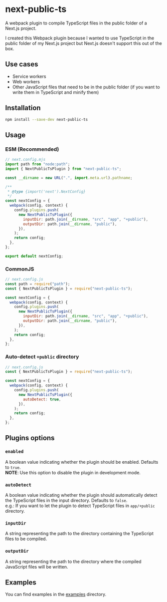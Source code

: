 # next-public-ts

A webpack plugin to compile TypeScript files in the public folder of a Next.js project.

I created this Webpack plugin because I wanted to use TypeScript in the public folder of my Next.js project but Next.js doesn't support this out of the box.

## Use cases

- Service workers
- Web workers
- Other JavaScript files that need to be in the public folder (if you want to write them in TypeScript and minify them)

## Installation

```bash
npm install --save-dev next-public-ts
```

## Usage

### ESM (Recommended)

```js
// next.config.mjs
import path from "node:path";
import { NextPublicTsPlugin } from "next-public-ts";

const __dirname = new URL(".", import.meta.url).pathname;

/**
 * @type {import('next').NextConfig}
 */
const nextConfig = {
  webpack(config, context) {
    config.plugins.push(
      new NextPublicTsPlugin({
        inputDir: path.join(__dirname, "src", "app", "+public"),
        outputDir: path.join(__dirname, "public"),
      }),
    );
    return config;
  },
};

export default nextConfig;
```

### CommonJS

```js
// next.config.js
const path = require("path");
const { NextPublicTsPlugin } = require("next-public-ts");

const nextConfig = {
  webpack(config, context) {
    config.plugins.push(
      new NextPublicTsPlugin({
        inputDir: path.join(__dirname, "src", "app", "+public"),
        outputDir: path.join(__dirname, "public"),
      }),
    );
    return config;
  },
};
```

### Auto-detect `+public` directory

```js
// next.config.js
const { NextPublicTsPlugin } = require("next-public-ts");

const nextConfig = {
  webpack(config, context) {
    config.plugins.push(
      new NextPublicTsPlugin({
        autoDetect: true,
      }),
    );
    return config;
  },
};
```

## Plugins options

### `enabled`

A boolean value indicating whether the plugin should be enabled. Defaults to `true`.\
**NOTE**: Use this option to disable the plugin in development mode.

### `autoDetect`

A boolean value indicating whether the plugin should automatically detect the TypeScript files in the input directory. Defaults to `false`.\
e.g.: If you want to let the plugin to detect TypeScript files in `app/+public` directory.

### `inputDir`

A string representing the path to the directory containing the TypeScript files to be compiled.

### `outputDir`

A string representing the path to the directory where the compiled JavaScript files will be written.

## Examples

You can find examples in the [examples](https://github.com/Yovach/next-public-ts/tree/main/examples) directory.
